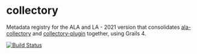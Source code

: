 # collectory
Metadata registry for the ALA and LA - 2021 version that consolidates [ala-collectory](https://github.com/AtlasOfLivingAustralia/ala-collectory) 
and [collectory-plugin](https://github.com/AtlasOfLivingAustralia/collectory-plugin) together, using Grails 4.

[![Build Status](https://travis-ci.com/AtlasOfLivingAustralia/collectory.svg?branch=develop)](https://travis-ci.com/AtlasOfLivingAustralia/collectory)
